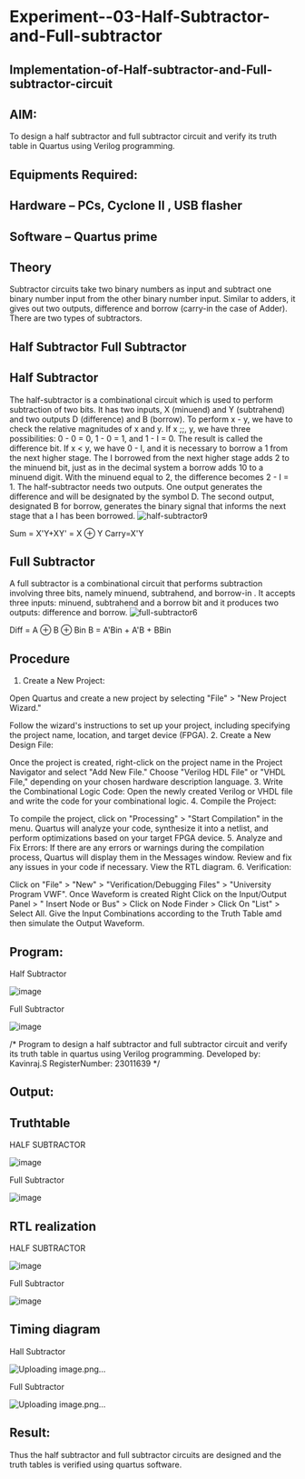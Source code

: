 # Experiment--03-Half-Subtractor-and-Full-subtractor
## Implementation-of-Half-subtractor-and-Full-subtractor-circuit
## AIM:
To design a half subtractor and full subtractor circuit and verify its truth table in Quartus using Verilog programming.

## Equipments Required:
## Hardware – PCs, Cyclone II , USB flasher
## Software – Quartus prime
## Theory
Subtractor circuits take two binary numbers as input and subtract one binary number input from the other binary number input. Similar to adders, it gives out two outputs, difference and borrow (carry-in the case of Adder). There are two types of subtractors.

## Half Subtractor Full Subtractor
## Half Subtractor
The half-subtractor is a combinational circuit which is used to perform subtraction of two bits. It has two inputs, X (minuend) and Y (subtrahend) and two outputs D (difference) and B (borrow). To perform x - y, we have to check the relative magnitudes of x and y. If x ;;, y, we have three possibilities: 0 - 0 = 0, 1 - 0 = 1, and 1 - I = 0. The result is called the difference bit. If x < y, we have 0 - I, and it is necessary to borrow a 1 from the next higher stage. The I borrowed from the next higher stage adds 2 to the minuend bit, just as in the decimal system a borrow adds 10 to a minuend digit. With the minuend equal to 2, the difference becomes 2 - I = 1. The half-subtractor needs two outputs. One output generates the difference and will be designated by the symbol D. The second output, designated B for borrow, generates the binary signal that informs the next stage that a I has been borrowed.
![half-subtractor9](https://user-images.githubusercontent.com/36288975/166112538-58c3bc7c-ee5d-4e6a-ac8d-8e8328efe27a.png)


Sum = X'Y+XY' = X ⊕ Y
Carry=X'Y

## Full Subtractor
A full subtractor is a combinational circuit that performs subtraction involving three bits, namely minuend, subtrahend, and borrow-in . It accepts three inputs: minuend, subtrahend and a borrow bit and it produces two outputs: difference and borrow. 
![full-subtractor6](https://user-images.githubusercontent.com/36288975/166112541-24c68359-3de8-4674-ae22-8272ffc385ed.png)


Diff = A ⊕ B ⊕ Bin B = A'Bin + A'B + BBin

## Procedure

1.	Create a New Project:

Open Quartus and create a new project by selecting "File" > "New Project Wizard."
 
Follow the wizard's instructions to set up your project, including specifying the project name, location, and target device (FPGA).
2.	Create a New Design File:

Once the project is created, right-click on the project name in the Project Navigator and select "Add New File."
Choose "Verilog HDL File" or "VHDL File," depending on your chosen hardware description
language.
3.	Write the Combinational Logic Code:
Open the newly created Verilog or VHDL file and write the code for your combinational logic.
4.	Compile the Project:

To compile the project, click on "Processing" > "Start Compilation" in the menu.
Quartus will analyze your code, synthesize it into a netlist, and perform optimizations based on your target FPGA device.
5.	Analyze and Fix Errors:
If there are any errors or warnings during the compilation process, Quartus will display them in the Messages window.
Review and fix any issues in your code if necessary. View the RTL diagram.
6.	Verification:

Click on "File" > "New" > "Verification/Debugging Files" > "University Program VWF".
Once Waveform is created Right Click on the Input/Output Panel > " Insert Node or Bus" > Click on Node Finder > Click On "List" > Select All.
Give the Input Combinations according to the Truth Table amd then simulate the
Output Waveform.


## Program:


Half Subtractor 

 ![image](https://github.com/ROLEX2616/Experiment--03-Half-Subtractor-and-Full-subtractor/assets/149988469/d188225a-7b0e-49fc-b9aa-d20877da0f7f)





Full Subtractor

![image](https://github.com/ROLEX2616/Experiment--03-Half-Subtractor-and-Full-subtractor/assets/149988469/21e79c26-45c2-4491-a8ac-914ca58c3be2)


/*
Program to design a half subtractor and full subtractor circuit and verify its truth table in quartus using Verilog programming.
Developed by: Kavinraj.S
RegisterNumber: 23011639 
*/

## Output:

## Truthtable

HALF SUBTRACTOR

![image](https://github.com/ROLEX2616/Experiment--03-Half-Subtractor-and-Full-subtractor/assets/149988469/dc74ecd4-96a3-444f-89e4-5386e8d19678)



Full Subtractor


![image](https://github.com/ROLEX2616/Experiment--03-Half-Subtractor-and-Full-subtractor/assets/149988469/a72364ad-12d3-41d3-a257-bd97ffaffdd5)




##  RTL realization

HALF SUBTRACTOR

![image](https://github.com/ROLEX2616/Experiment--03-Half-Subtractor-and-Full-subtractor/assets/149988469/45318ed8-d207-45af-bbdb-989db0ada103)


Full Subtractor

![image](https://github.com/ROLEX2616/Experiment--03-Half-Subtractor-and-Full-subtractor/assets/149988469/6d1c1f68-fd16-4662-ab42-9d1d1d776219)




## Timing diagram 

Hall Subtractor



![Uploading image.png…]()






Full Subtractor


![Uploading image.png…]()





## Result:
Thus the half subtractor and full subtractor circuits are designed and the truth tables is verified using quartus software.

